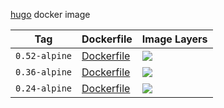 [hugo](https://gohugo.io/) docker image

Tag | Dockerfile | Image Layers
----|------------|-------------
`0.52-alpine` | [Dockerfile](https://github.com/helphi/Dockerfile-hugo/blob/master/0.52-alpine/Dockerfile) | [![](https://images.microbadger.com/badges/image/helphi/hugo:0.52-alpine.svg)](https://microbadger.com/images/helphi/hugo:0.52-alpine "Get your own image badge on microbadger.com")
`0.36-alpine` | [Dockerfile](https://github.com/helphi/Dockerfile-hugo/blob/master/0.36-alpine/Dockerfile) | [![](https://images.microbadger.com/badges/image/helphi/hugo:0.36-alpine.svg)](https://microbadger.com/images/helphi/hugo:0.36-alpine "Get your own image badge on microbadger.com")
`0.24-alpine` | [Dockerfile](https://github.com/helphi/Dockerfile-hugo/blob/master/0.24-alpine/Dockerfile) | [![](https://images.microbadger.com/badges/image/helphi/hugo:0.24-alpine.svg)](https://microbadger.com/images/helphi/hugo:0.24-alpine "Get your own image badge on microbadger.com")
